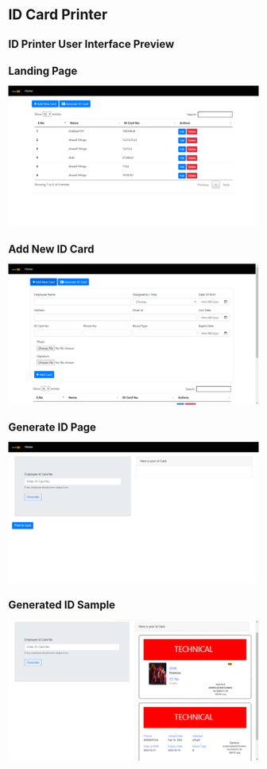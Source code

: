 # ID Card Printer

## ID Printer User Interface Preview

## Landing Page

![Landing Page](ui/landing.png)

## Add New ID Card

![Add new ID](ui/add-new-card.png)

## Generate ID Page

![Generate ID Page](ui/generate-id-page.png)

## Generated ID Sample

![Generated ID](ui/generated-id.png)
